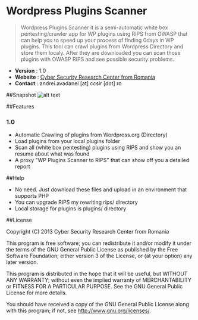 Wordpress Plugins Scanner
==================

> Wordpress Plugins Scanner it is a semi-automatic white box pentesting/crawler app for WP plugins using RIPS from OWASP that can help you to speed up your process of finding 0days in WP plugins.
> This tool can crawl plugins from Wordpress Directory and store them localy. After they are downloaded you can scan those plugins with OWASP RIPS and see possible security problems. 

* __Version__ : 1.0
* __Website__ : [Cyber Security Research Center from Romania](http://ccsir.ro)
* __Contact__ : andrei.avadanei [at] ccsir [dot] ro

##Snapshot
![alt text](http://ccsir.ro/files/snapshot_wp_plugins_scanner_1.0.png "")

##Features
### 1.0 
  - Automatic Crawling of plugins from Wordpress.org (Directory)
  - Load plugins from your local plugins folder
  - Scan all (white box pentesting) plugins using RIPS and show you an resume about what was found
  - A proxy "WP Plugins Scanner to RIPS" that can show off you a detailed report

##Help
  - No need. Just download these files and upload in an environment that supports PHP
  - You can upgrade RIPS my rewriting rips/ directory
  - Local storage for plugins is plugins/ directory

##License

Copyright (C) 2013 Cyber Security Research Center from Romania

This program is free software; you can redistribute it and/or modify it under the terms of the GNU General Public License as published by the Free Software Foundation; either version 3 of the License, or (at your option) any later version.

This program is distributed in the hope that it will be useful, but WITHOUT ANY WARRANTY; without even the implied warranty of MERCHANTABILITY or FITNESS FOR A PARTICULAR PURPOSE. See the GNU General Public License for more details.

You should have received a copy of the GNU General Public License along with this program; if not, see <http://www.gnu.org/licenses/>.  	

